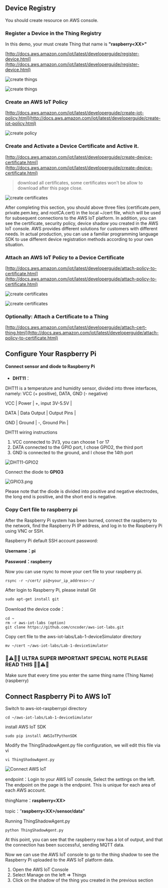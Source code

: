 
## Device Registry

You should create resource on AWS console.

###  Register a Device in the Thing Registry

In this demo, your must create Thing that name is **"raspberry\<XX\>"**

[http://docs.aws.amazon.com/iot/latest/developerguide/register-device.html](http://docs.aws.amazon.com/iot/latest/developerguide/register-device.html)

![create things](./images/create-things1.jpeg)

![create things](./images/create-things2.jpeg)

### Create an AWS IoT Policy

[http://docs.aws.amazon.com/iot/latest/developerguide/create-iot-policy.html](http://docs.aws.amazon.com/iot/latest/developerguide/create-iot-policy.html)

![create policy](./images/create-policy.jpeg)

### Create and Activate a Device Certificate and Active it.

[http://docs.aws.amazon.com/iot/latest/developerguide/create-device-certificate.html](http://docs.aws.amazon.com/iot/latest/developerguide/create-device-certificate.html)
> download all certificates, some certificates won't be allow to download after this page close.

![create certificates](./images/create-cert.jpg)

After completing this section, you should above three files (certificate.pem, private.pem.key, and rootCA.cert) in the local ~/cert file, which will be used for subsequent connections to the AWS IoT platform. In addition, you can see the certificate, security policy, device shadow you created in the AWS IoT console. AWS provides different solutions for customers with different needs. In actual production, you can use a familiar programming language SDK to use different device registration methods according to your own situation.

### Attach an AWS IoT Policy to a Device Certificate

[http://docs.aws.amazon.com/iot/latest/developerguide/attach-policy-to-certificate.html](http://docs.aws.amazon.com/iot/latest/developerguide/attach-policy-to-certificate.html)

![create certificates](./images/attach-policy1.jpeg)

![create certificates](./images/attach-policy2.jpeg)

### Optionally: Attach a Certificate to a Thing

[http://docs.aws.amazon.com/iot/latest/developerguide/attach-cert-thing.html](http://docs.aws.amazon.com/iot/latest/developerguide/attach-policy-to-certificate.html)

## Configure Your Raspberry Pi

#### Connect sensor and diode to Raspberry Pi

* **DHT11**：

DHT11 is a temperature and humidity sensor, divided into three interfaces, namely: VCC (+ positive), DATA, GND (- negative)

VCC | Power | +, input 3V-5.5V |

DATA | Data Output | Output Pins |

GND | Ground | -, Ground Pin |


DHT11 wiring instructions

1. VCC connected to 3V3, you can choose 1 or 17
2. DATA connected to the GPIO port, I chose GPIO2, the third port
3. GND is connected to the ground, and I chose the 14th port

![DHT11-GPIO2](./images/DHT11-GPIO2.png)

Connect the diode to **GPIO3**

![GPIO3.png](./images/GPIO3.png)

Please note that the diode is divided into positive and negative electrodes, the long end is positive, and the short end is negative.

### Copy Cert file to raspberry pi 

After the Raspberry Pi system has been burned, connect the raspberry to the network, find the Raspberry Pi IP address, and log in to the Raspberry Pi using VNC or SSH.

Raspberry Pi default SSH account password:

**Username：pi**

**Password：raspberry**

Now you can use rsync to move your cert file to your raspberry pi.

```
rsync -r ~/cert/ pi@<your_ip_address>:~/
```

After login to Raspberry Pi, please install Git

```
sudo apt-get install git
```

Download the device code：

```
cd ~
rm -r aws-iot-labs (option)
git clone https://github.com/cncoder/aws-iot-labs.git
```

Copy cert file to the aws-iot-labs/Lab-1-deviceSimulator directory

```
mv ~/cert ~/aws-iot-labs/Lab-1-deviceSimulator
```

### 🚨⚠️🥁🎺 ULTRA SUPER IMPORTANT SPECIAL NOTE PLEASE READ THIS 🎺🥁⚠️🚨 ###

Make sure that every time you enter the same thing name (Thing Name) (raspberry<XX>)


## Connect Raspberry Pi to AWS IoT

Switch to aws-iot-raspberrypi directory

```
cd ~/aws-iot-labs/Lab-1-deviceSimulator
```

install AWS IoT SDK

```
sudo pip install AWSIoTPythonSDK
```

Modify the ThingShadowAgent.py file configuration, we will edit this file via vi

```
vi ThingShadowAgent.py
```
![Connect AWS IoT](./images/running.jpg)

endpoint：Login to your AWS IoT console, Select the settings on the left. The endpoint on the page is the endpoint. This is unique for each area of each AWS account.

thingName：**raspberry\<XX\>**

topic：”**raspberry\<XX\>/sensor/data”**

Running ThingShadowAgent.py

```
python ThingShadowAgent.py
```

At this point, you can see that the raspberry row has a lot of output, and that the connection has been successful, sending MQTT data.

Now we can use the AWS IoT console to go to the thing shadow to see the Raspberry Pi uploaded to the AWS IoT platform data.

1. Open the AWS IoT Console
2. Select Manage on the left => Things
3. Click on the shadow of the thing you created in the previous section




